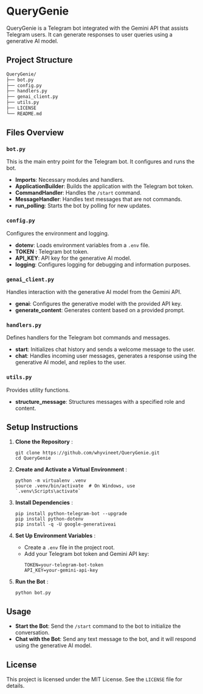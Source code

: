 # QueryGenie

QueryGenie is a Telegram bot integrated with the Gemini API that assists Telegram users. It can generate responses to user queries using a generative AI model.

## Project Structure

```bash
QueryGenie/
├── bot.py
├── config.py
├── handlers.py
├── genai_client.py
├── utils.py
├── LICENSE
└── README.md
```

## Files Overview

### `bot.py`

This is the main entry point for the Telegram bot. It configures and runs the bot.

* **Imports**: Necessary modules and handlers.
* **ApplicationBuilder**: Builds the application with the Telegram bot token.
* **CommandHandler**: Handles the `/start` command.
* **MessageHandler**: Handles text messages that are not commands.
* **run_polling**: Starts the bot by polling for new updates.

### `config.py`

Configures the environment and logging.

* **dotenv**: Loads environment variables from a `.env` file.
* **TOKEN** : Telegram bot token.
* **API_KEY**: API key for the generative AI model.
* **logging**: Configures logging for debugging and information purposes.

### `genai_client.py`

Handles interaction with the generative AI model from the Gemini API.

* **genai**: Configures the generative model with the provided API key.
* **generate_content**: Generates content based on a provided prompt.

### `handlers.py`

Defines handlers for the Telegram bot commands and messages.

* **start**: Initializes chat history and sends a welcome message to the user.
* **chat**: Handles incoming user messages, generates a response using the generative AI model, and replies to the user.

### `utils.py`

Provides utility functions.

* **structure_message**: Structures messages with a specified role and content.


## Setup Instructions

1. **Clone the Repository** :

   ```
   git clone https://github.com/whyvineet/QueryGenie.git
   cd QueryGenie
   ```
2. **Create and Activate a Virtual Environment** :

   ```
   python -m virtualenv .venv
   source .venv/bin/activate  # On Windows, use `.venv\Scripts\activate`
   ```
3. **Install Dependencies** :

   ```
   pip install python-telegram-bot --upgrade
   pip install python-dotenv
   pip install -q -U google-generativeai
   ```
4. **Set Up Environment Variables** :

   * Create a `.env` file in the project root.
   * Add your Telegram bot token and Gemini API key:
     ```
     TOKEN=your-telegram-bot-token
     API_KEY=your-gemini-api-key
     ```
5. **Run the Bot** :

   ```
   python bot.py
   ```

## Usage

* **Start the Bot**: Send the `/start` command to the bot to initialize the conversation.
* **Chat with the Bot**: Send any text message to the bot, and it will respond using the generative AI model.

## License

This project is licensed under the MIT License. See the `LICENSE` file for details.

